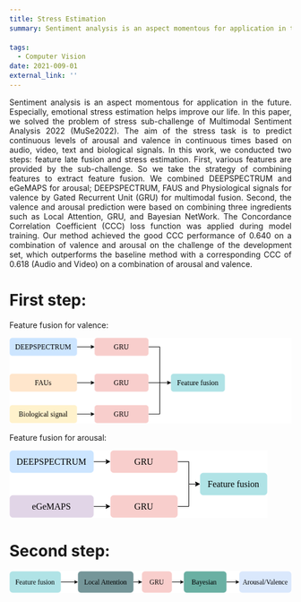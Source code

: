 ```yaml
---
title: Stress Estimation
summary: Sentiment analysis is an aspect momentous for application in the future. Especially, emotional stress estimation helps improve our life. 
    
tags:
  - Computer Vision
date: 2021-009-01
external_link: ''
--- 
```

<div align="justify">
  Sentiment analysis is an aspect momentous for application in the future. Especially, emotional stress estimation helps improve our life. In this paper, we solved the problem of stress sub-challenge of Multimodal Sentiment Analysis 2022 (MuSe2022). The aim of the stress task is to predict continuous levels of arousal and valence in continuous times based on audio, video, text and biological signals. In this work, we conducted two steps: feature late fusion and stress estimation. First, various features are provided by the sub-challenge. So we take the strategy of combining features to extract feature fusion. We combined DEEPSPECTRUM and eGeMAPS for arousal; DEEPSPECTRUM, FAUS and Physiological signals for valence by Gated Recurrent Unit (GRU) for multimodal fusion. Second, the valence and arousal prediction were based on combining three ingredients such as Local Attention, GRU, and Bayesian NetWork. The
Concordance Correlation Coefficient (CCC) loss function was applied during model training. Our method achieved the good CCC performance of 0.640 on a combination of valence and arousal on the challenge of the development set, which outperforms the baseline method with a corresponding CCC of 0.618 (Audio and Video) on a combination of arousal and valence.

# First step:
Feature fusion for valence:

![valence](stage1.png)

Feature fusion for arousal:

![arousal](stage2.png)

# Second step:

![model](bayes_fusion.png)
</div>
